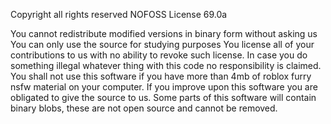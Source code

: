 Copyright all rights reserved
NOFOSS License 69.0a

You cannot redistribute modified versions in binary form without asking us
You can only use the source for studying purposes
You license all of your contributions to us with no ability to revoke such license.
In case you do something illegal whatever thing with this code no responsibility is claimed.
You shall not use this software if you have more than 4mb of roblox furry nsfw material on your computer.
If you improve upon this software you are obligated to give the source to us.
Some parts of this software will contain binary blobs, these are not open source and cannot be removed.
